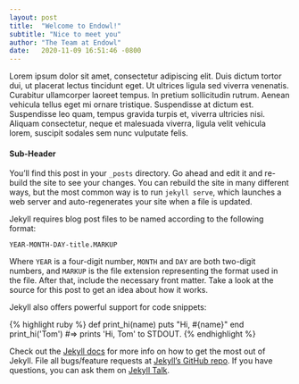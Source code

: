 ```yaml
---
layout: post
title:  "Welcome to Endowl!"
subtitle: "Nice to meet you"
author: "The Team at Endowl"
date:   2020-11-09 16:51:46 -0800
---
```


Lorem ipsum dolor sit amet, consectetur adipiscing elit. Duis dictum tortor dui, ut placerat lectus tincidunt eget. Ut ultrices ligula sed viverra venenatis. Curabitur ullamcorper laoreet tempus. In pretium sollicitudin rutrum. Aenean vehicula tellus eget mi ornare tristique. Suspendisse at dictum est. Suspendisse leo quam, tempus gravida turpis et, viverra ultricies nisi. Aliquam consectetur, neque et malesuada viverra, ligula velit vehicula lorem, suscipit sodales sem nunc vulputate felis.

#### Sub-Header

You’ll find this post in your `_posts` directory. Go ahead and edit it and re-build the site to see your changes. You can rebuild the site in many different ways, but the most common way is to run `jekyll serve`, which launches a web server and auto-regenerates your site when a file is updated.

Jekyll requires blog post files to be named according to the following format:

`YEAR-MONTH-DAY-title.MARKUP`

Where `YEAR` is a four-digit number, `MONTH` and `DAY` are both two-digit numbers, and `MARKUP` is the file extension representing the format used in the file. After that, include the necessary front matter. Take a look at the source for this post to get an idea about how it works.

Jekyll also offers powerful support for code snippets:

{% highlight ruby %}
def print_hi(name)
  puts "Hi, #{name}"
end
print_hi('Tom')
#=> prints 'Hi, Tom' to STDOUT.
{% endhighlight %}

Check out the [Jekyll docs][jekyll-docs] for more info on how to get the most out of Jekyll. File all bugs/feature requests at [Jekyll’s GitHub repo][jekyll-gh]. If you have questions, you can ask them on [Jekyll Talk][jekyll-talk].

[jekyll-docs]: https://jekyllrb.com/docs/home
[jekyll-gh]:   https://github.com/jekyll/jekyll
[jekyll-talk]: https://talk.jekyllrb.com/
